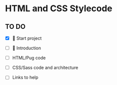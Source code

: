 # HTML and CSS Stylecode 

## TO DO
- [x] :baby: Start project
- [ ] :metal: Introduction
- [ ] HTML/Pug code
- [ ] CSS/Sass code and architecture
- [ ] Links to help
 